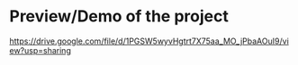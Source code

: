 # Preview/Demo of the project
https://drive.google.com/file/d/1PGSW5wyvHgtrt7X75aa_MO_jPbaAOuI9/view?usp=sharing
